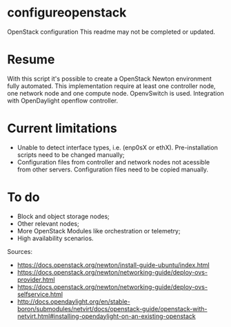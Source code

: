 # configureopenstack
OpenStack configuration
This readme may not be completed or updated.

# Resume
With this script it's possible to create a OpenStack Newton environment fully automated.
This implementation require at least one controller node, one network node and one compute node.
OpenvSwitch is used.
Integration with OpenDaylight openflow controller.

# Current limitations
- Unable to detect interface types, i.e. (enp0sX or ethX). Pre-installation scripts need to be changed manually;
- Configuration files from controller and network nodes not acessible from other servers. Configuration files need to be copied manually.

# To do
- Block and object storage nodes;
- Other relevant nodes;
- More OpenStack Modules like orchestration or telemetry;
- High availability scenarios.

Sources: 
- https://docs.openstack.org/newton/install-guide-ubuntu/index.html
- https://docs.openstack.org/newton/networking-guide/deploy-ovs-provider.html
- https://docs.openstack.org/newton/networking-guide/deploy-ovs-selfservice.html
- http://docs.opendaylight.org/en/stable-boron/submodules/netvirt/docs/openstack-guide/openstack-with-netvirt.html#installing-opendaylight-on-an-existing-openstack